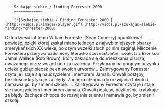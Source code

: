 
        Szukając siebie / Finding Forrester 2000 
        =============
        
        [![Szukając siebie / Finding Forrester 2000 ](http://vidos.pl/images/player.gif)](http://vidos.pl/szukajac-siebie-finding-forrester-2000)
        
        
 Czterdzieści lat temu William Forrester (Sean Connery) opublikował powieść, dzięki której zyskał miano jednego z najwybitniejszych pisarzy amerykańskich XX wieku, po czym wszelki słuch po nim zaginął. Milczenie Forrestera przerywa uzdolniony literacko szesnastoletni licealista z Bronksu Jamal Wallace (Rob Brown), który zakrada się do mieszkania pisarza, uważanego przez wszystkich za szaleńca. Przyłapany na gorącym uczynku ucieka gubiąc plecak pełen swoich utworów... Zaintrygowany Forrester czyta je i staje się nauczycielem i mentorem Jamala. Chwali postępy, bezlitośnie krytykuje za błędy. Zachęca chłopca do rozwijania talentu i namawia go, by zmienił szkołę.  ... Zaintrygowany Forrester czyta je i staje się nauczycielem i mentorem Jamala. Chwali postępy, bezlitośnie krytykuje za błędy. Zachęca chłopca do rozwijania talentu i namawia go, by zmienił szkołę.
    